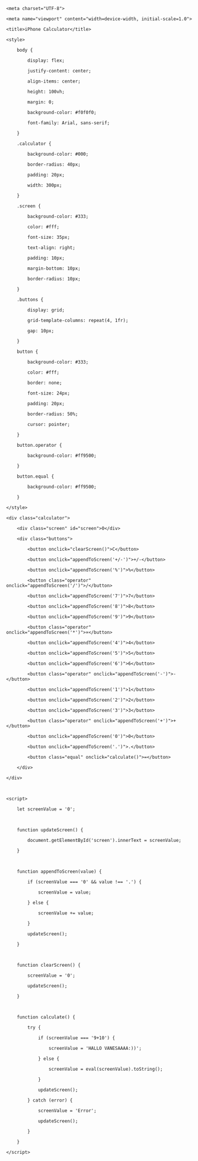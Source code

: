 <!DOCTYPE html>

<html lang="en">

<head>

    <meta charset="UTF-8">

    <meta name="viewport" content="width=device-width, initial-scale=1.0">

    <title>iPhone Calculator</title>

    <style>

        body {

            display: flex;

            justify-content: center;

            align-items: center;

            height: 100vh;

            margin: 0;

            background-color: #f0f0f0;

            font-family: Arial, sans-serif;

        }

        .calculator {

            background-color: #000;

            border-radius: 40px;

            padding: 20px;

            width: 300px;

        }

        .screen {

            background-color: #333;

            color: #fff;

            font-size: 35px;

            text-align: right;

            padding: 10px;

            margin-bottom: 10px;

            border-radius: 10px;

        }

        .buttons {

            display: grid;

            grid-template-columns: repeat(4, 1fr);

            gap: 10px;

        }

        button {

            background-color: #333;

            color: #fff;

            border: none;

            font-size: 24px;

            padding: 20px;

            border-radius: 50%;

            cursor: pointer;

        }

        button.operator {

            background-color: #ff9500;

        }

        button.equal {

            background-color: #ff9500;

        }

    </style>

</head>

<body>

    <div class="calculator">

        <div class="screen" id="screen">0</div>

        <div class="buttons">

            <button onclick="clearScreen()">C</button>

            <button onclick="appendToScreen('+/-')">+/-</button>

            <button onclick="appendToScreen('%')">%</button>

            <button class="operator" onclick="appendToScreen('/')">/</button>

            <button onclick="appendToScreen('7')">7</button>

            <button onclick="appendToScreen('8')">8</button>

            <button onclick="appendToScreen('9')">9</button>

            <button class="operator" onclick="appendToScreen('*')">×</button>

            <button onclick="appendToScreen('4')">4</button>

            <button onclick="appendToScreen('5')">5</button>

            <button onclick="appendToScreen('6')">6</button>

            <button class="operator" onclick="appendToScreen('-')">-</button>

            <button onclick="appendToScreen('1')">1</button>

            <button onclick="appendToScreen('2')">2</button>

            <button onclick="appendToScreen('3')">3</button>

            <button class="operator" onclick="appendToScreen('+')">+</button>

            <button onclick="appendToScreen('0')">0</button>

            <button onclick="appendToScreen('.')">.</button>

            <button class="equal" onclick="calculate()">=</button>

        </div>

    </div>



    <script>

        let screenValue = '0';



        function updateScreen() {

            document.getElementById('screen').innerText = screenValue;

        }



        function appendToScreen(value) {

            if (screenValue === '0' && value !== '.') {

                screenValue = value;

            } else {

                screenValue += value;

            }

            updateScreen();

        }



        function clearScreen() {

            screenValue = '0';

            updateScreen();

        }



        function calculate() {

            try {

                if (screenValue === '9+10') {

                    screenValue = 'HALLO VANESAAAA:))';

                } else {

                    screenValue = eval(screenValue).toString();

                }

                updateScreen();

            } catch (error) {

                screenValue = 'Error';

                updateScreen();

            }

        }

    </script>

</body>

</html>
